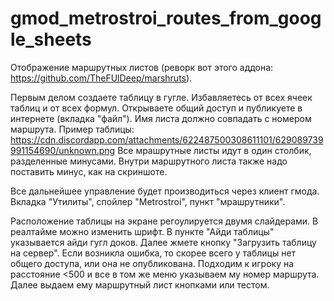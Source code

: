 # gmod_metrostroi_routes_from_google_sheets

Отображение маршрутных листов (реворк вот этого аддона: https://github.com/TheFUlDeep/marshruts).

Первым делом создаете таблицу в гугле. Избавляетесь от всех ячеек таблиц и от всех формул. Открываете общий доступ и публикуете в интернете (вкладка "файл").
Имя листа должно совпадать с номером маршрута.
Пример таблицы: https://cdn.discordapp.com/attachments/622487500308611101/629089739991154690/unknown.png
Все мрашрутные листы идут в один столбик, разделенные минусами. Внутри маршрутного листа также надо поставить минус, как на скриншоте.

Все дальнейшее управление будет производиться через клиент гмода. Вкладка "Утилиты", спойлер "Metrostroi", пункт "мрашрутники".

Расположение таблицы на экране регоулируется двумя слайдерами.
В реалтайме можно изменить шрифт.
В пункте "Айди таблицы" указывается айди гугл доков.
Далее жмете кнопку "Загрузить таблицу на сервер". Если возникла ошибка, то скорее всего у таблицы нет общего доступа, или она не опубликована.
Подходим к игроку на расстояние <500 и все в том же меню указываем му номер маршрута.
Далее выдаем ему маршрутный лист кнопками или тестом.
